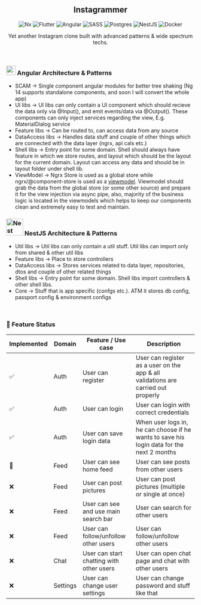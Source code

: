 <h2 align="center">Instagrammer</h3>

<div align="center">
  

</div>

<div align="center">

![Nx](https://img.shields.io/badge/nx-143055?style=for-the-badge&logo=nx&logoColor=white)
![Flutter](https://img.shields.io/badge/Flutter-%2302569B.svg?style=for-the-badge&logo=Flutter&logoColor=white)
![Angular](https://img.shields.io/badge/angular-%23DD0031.svg?style=for-the-badge&logo=angular&logoColor=white) 
![SASS](https://img.shields.io/badge/SASS-hotpink.svg?style=for-the-badge&logo=SASS&logoColor=white)
![Postgres](https://img.shields.io/badge/postgres-%23316192.svg?style=for-the-badge&logo=postgresql&logoColor=white)
![NestJS](https://img.shields.io/badge/nestjs-%23E0234E.svg?style=for-the-badge&logo=nestjs&logoColor=white)
![Docker](https://img.shields.io/badge/docker-%230db7ed.svg?style=for-the-badge&logo=docker&logoColor=white)
  
Yet another Instagram clone built with advanced patterns & wide spectrum techs. 
</div>

<br>

### <a href="https://emoji.gg/emoji/6573_angular"><img style="width: 25px; height: 25px;" src="https://cdn3.emoji.gg/emojis/6573_angular.png" width="64px" height="64px" alt="angular"></a> Angular Architecture & Patterns 

- SCAM -> Single component angular modules for better tree shaking (Ng 14 supports standalone components, and soon I will convert the whole app)
- UI libs -> UI libs can only contain a UI component which should recieve the data only via @Input(), and emit events/data via @Output(). These components can only inject services regarding the view, E.g. MaterialDialog service 
- Feature libs -> Can be routed to, can access data from any source 
- DataAccess libs -> Handles data stuff and couple of other things which are connected with the data layer (ngrx, api cals etc.)
- Shell libs -> Entry point for some domain. Shell should always have feature in which we store routes, and layout which should be the layout for the current domain. Layout can access any data and should be in layout folder under shell lib.
- ViewModel -> Ngrx Store is used as a global store while ngrx/@component-store is used as a [viewmodel](https://developer.android.com/topic/libraries/architecture/viewmodel). Viewmodel should grab the data from the global store (or some other source) and prepare it for the view injection via async pipe, also, majority of the business logic is located in the viewmodels which helps to keep our components clean and extremely easy to test and maintain.

### <a href="http://nestjs.com/" target="blank"><img style="width: 45px; height: 45px;" src="https://nestjs.com/img/logo_text.svg" width="320" alt="Nest Logo" /></a> NestJS Architecture & Patterns 

- Util libs -> Util libs can only contain a util stuff. Util libs can import only from shared & other util libs
- Feature libs -> Place to store controllers 
- DataAccess libs -> Stores services related to data layer, repositories, dtos and couple of other related things
- Shell libs -> Entry point for some domain. Shell libs import controllers & other shell libs. 
- Core -> Stuff that is app specific (confgs etc.). ATM it stores db config, passport config & environment configs

<br>

### 🚧 Feature Status

| Implemented      | Domain    | Feature / Use case | Description |
| ----------- | ----------- | ----------- | ----------- |
| :white_check_mark: | Auth | User can register | User can register as a user on the app & all validations are carried out properly       |
| :white_check_mark: | Auth | User can login  | User can login with correct credentials |
| :white_check_mark: | Auth | User can save login data  | When user logs in, he can choose if he wants to save his login data for the next 2 months |
| :construction: | Feed | User can see home feed | User can see posts from other users |
| :x: | Feed | User can post pictures | User can post pictures (multiple or single at once) |
| :x: | Feed | User can see and use main search bar | User can search for other users |
| :x: | Feed | User can follow/unfollow other users | User can follow/unfollow other users |
| :x: | Chat | User can start chatting with other users  | User can open chat page and chat with other users |
| :x: | Settings | User can change user settings | User can change password and stuff like that |



<br>
